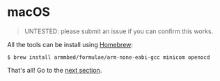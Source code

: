# macOS

> UNTESTED: please submit an issue if you can confirm this works.

All the tools can be install using [Homebrew]:

[Homebrew]: http://brew.sh/

``` shell
$ brew install armmbed/formulae/arm-none-eabi-gcc minicom openocd
```

That's all! Go to the [next section].

[next section]: ../setup/VERIFY.html
